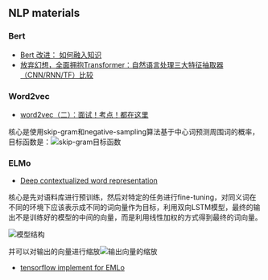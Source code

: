## NLP materials

### Bert

 - [Bert 改进： 如何融入知识](https://zhuanlan.zhihu.com/p/69941989)
 - [放弃幻想，全面拥抱Transformer：自然语言处理三大特征抽取器（CNN/RNN/TF）比较](https://zhuanlan.zhihu.com/p/54743941)


### Word2vec

 - [word2vec（二）：面试！考点！都在这里](https://zhuanlan.zhihu.com/p/133025678)
  
核心是使用skip-gram和negative-sampling算法基于中心词预测周围词的概率，目标函数是：![skip-gram目标函数](https://pic4.zhimg.com/80/v2-1d9d0a01f5c0c1a8d68e5a5951cbdeef_1440w.jpg)


### ELMo


- [Deep contextualized word representation](https://www.cnblogs.com/jiangxinyang/p/10060887.html)

核心是先对语料库进行预训练，然后对特定的任务进行fine-tuning，对同义词在不同的环境下应该表示成不同的词向量作为目标，利用双向LSTM模型，最终的输出不是训练好的模型的中间的向量，而是利用线性加权的方式得到最终的词向量。

![模型结构](https://img2018.cnblogs.com/blog/1335117/201812/1335117-20181203205511185-937791986.png)

并可以对输出的向量进行缩放![输出向量的缩放](https://img2018.cnblogs.com/blog/1335117/201812/1335117-20181203205956715-1715160653.png)

- [tensorflow implement for EMLo](https://github.com/allenai/bilm-tf)
